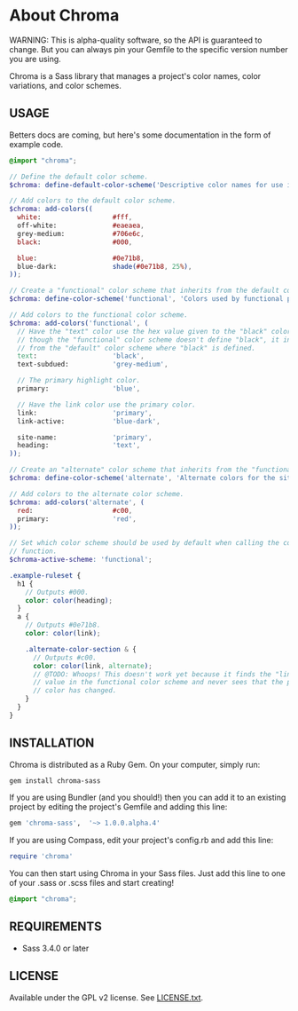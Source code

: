 # About Chroma

WARNING: This is alpha-quality software, so the API is guaranteed to change. But you can always pin your Gemfile to the specific version number you are using.

Chroma is a Sass library that manages a project's color names, color variations, and color schemes.

## USAGE

Betters docs are coming, but here's some documentation in the form of example
code.

```scss
@import "chroma";

// Define the default color scheme.
$chroma: define-default-color-scheme('Descriptive color names for use in "functional" color names below.');

// Add colors to the default color scheme.
$chroma: add-colors((
  white:                  #fff,
  off-white:              #eaeaea,
  grey-medium:            #706e6c,
  black:                  #000,

  blue:                   #0e71b8,
  blue-dark:              shade(#0e71b8, 25%),
));

// Create a "functional" color scheme that inherits from the default color scheme.
$chroma: define-color-scheme('functional', 'Colors used by functional parts of the design.');

// Add colors to the functional color scheme.
$chroma: add-colors('functional', (
  // Have the "text" color use the hex value given to the "black" color. Even
  // though the "functional" color scheme doesn't define "black", it inherits
  // from the "default" color scheme where "black" is defined.
  text:                   'black',
  text-subdued:           'grey-medium',

  // The primary highlight color.
  primary:                'blue',

  // Have the link color use the primary color.
  link:                   'primary',
  link-active:            'blue-dark',

  site-name:              'primary',
  heading:                'text',
));

// Create an "alternate" color scheme that inherits from the "functional" color scheme.
$chroma: define-color-scheme('alternate', 'Alternate colors for the site.', 'functional');

// Add colors to the alternate color scheme.
$chroma: add-colors('alternate', (
  red:                    #c00,
  primary:                'red',
));

// Set which color scheme should be used by default when calling the color()
// function.
$chroma-active-scheme: 'functional';

.example-ruleset {
  h1 {
    // Outputs #000.
    color: color(heading);
  }
  a {
    // Outputs #0e71b8.
    color: color(link);

    .alternate-color-section & {
      // Outputs #c00.
      color: color(link, alternate);
      // @TODO: Whoops! This doesn't work yet because it finds the "link" color
      // value in the functional color scheme and never sees that the primary
      // color has changed.
    }
  }
}
```

## INSTALLATION

Chroma is distributed as a Ruby Gem. On your computer, simply run:

```sh
gem install chroma-sass
```

If you are using Bundler (and you should!) then you can add it to an existing project by editing the project's Gemfile and adding this line:

```ruby
gem 'chroma-sass',  '~> 1.0.0.alpha.4'
```

If you are using Compass, edit your project's config.rb and add this line:

```ruby
require 'chroma'
```

You can then start using Chroma in your Sass files. Just add this line to one of your .sass or .scss files and start creating!

```scss
@import "chroma";
```

## REQUIREMENTS

* Sass 3.4.0 or later

## LICENSE

Available under the GPL v2 license. See [LICENSE.txt](https://github.com/JohnAlbin/chroma/blob/master/LICENSE.txt).
